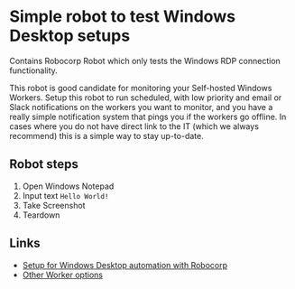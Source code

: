 # Simple robot to test Windows Desktop setups

Contains Robocorp Robot which only tests the Windows RDP connection functionality.

This robot is good candidate for monitoring your Self-hosted Windows Workers.
Setup this robot to run scheduled, with low priority and email or Slack notifications on the workers you want to monitor, and you have a really simple notification system that pings you if the workers go offline.
In cases where you do not have direct link to the IT (which we always recommend) this is a simple way to stay up-to-date. 

## Robot steps
  
  1. Open Windows Notepad
  2. Input text `Hello World!`
  3. Take Screenshot
  4. Teardown
 
## Links

  - [Setup for Windows Desktop automation with Robocorp](https://robocorp.com/docs/control-room/unattended/worker-setups/windows-desktop)
  - [Other Worker options](https://robocorp.com/docs/control-room/unattended/worker-setups)
  

